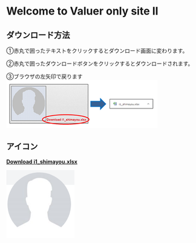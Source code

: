 # Welcome to Valuer only site II
## ダウンロード方法
①赤丸で囲ったテキストをクリックするとダウンロード画面に変わります。

②赤丸で囲ったダウンロードボタンをクリックするとダウンロードされます。

③ブラウザの左矢印で戻ります
![Image of hd4](/images/hd4.png/)

## アイコン

[**Download i1_shimayou.xlsx**](/excel/i1_shimayou.xlsx)

![Image of i1_shimayou](/images/i1_shimayou.png)

